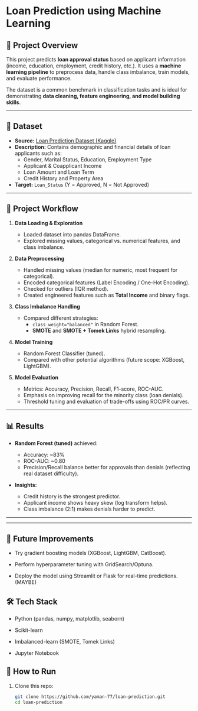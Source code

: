 # Loan Prediction using Machine Learning  

## 📌 Project Overview  
This project predicts **loan approval status** based on applicant information (income, education, employment, credit history, etc.). It uses a **machine learning pipeline** to preprocess data, handle class imbalance, train models, and evaluate performance.  

The dataset is a common benchmark in classification tasks and is ideal for demonstrating **data cleaning, feature engineering, and model building skills**.  

---

## 📂 Dataset  
- **Source:** [Loan Prediction Dataset (Kaggle)](https://www.kaggle.com/datasets/altruistdelhite04/loan-prediction-problem-dataset)  
- **Description:** Contains demographic and financial details of loan applicants such as:  
  - Gender, Marital Status, Education, Employment Type  
  - Applicant & Coapplicant Income  
  - Loan Amount and Loan Term  
  - Credit History and Property Area  
- **Target:** `Loan_Status` (Y = Approved, N = Not Approved)  

---

## 📂 Project Workflow  
1. **Data Loading & Exploration**  
   - Loaded dataset into pandas DataFrame.  
   - Explored missing values, categorical vs. numerical features, and class imbalance.  

2. **Data Preprocessing**  
   - Handled missing values (median for numeric, most frequent for categorical).  
   - Encoded categorical features (Label Encoding / One-Hot Encoding).  
   - Checked for outliers (IQR method).  
   - Created engineered features such as **Total Income** and binary flags.  

3. **Class Imbalance Handling**  
   - Compared different strategies:  
     - `class_weight="balanced"` in Random Forest.  
     - **SMOTE** and **SMOTE + Tomek Links** hybrid resampling.  

4. **Model Training**  
   - Random Forest Classifier (tuned).  
   - Compared with other potential algorithms (future scope: XGBoost, LightGBM).  

5. **Model Evaluation**  
   - Metrics: Accuracy, Precision, Recall, F1-score, ROC-AUC.  
   - Emphasis on improving recall for the minority class (loan denials).  
   - Threshold tuning and evaluation of trade-offs using ROC/PR curves.  

---

## 📊 Results  
- **Random Forest (tuned)** achieved:  
  - Accuracy: ~83%  
  - ROC-AUC: ~0.80  
  - Precision/Recall balance better for approvals than denials (reflecting real dataset difficulty).  

- **Insights:**  
  - Credit history is the strongest predictor.  
  - Applicant income shows heavy skew (log transform helps).  
  - Class imbalance (2:1) makes denials harder to predict.  

---

---
## 📌 Future Improvements

- Try gradient boosting models (XGBoost, LightGBM, CatBoost).

- Perform hyperparameter tuning with GridSearch/Optuna.

- Deploy the model using Streamlit or Flask for real-time predictions. (MAYBE)

## 🛠️ Tech Stack

- Python (pandas, numpy, matplotlib, seaborn)

- Scikit-learn

- Imbalanced-learn (SMOTE, Tomek Links)

- Jupyter Notebook

## 🚀 How to Run  
1. Clone this repo:
   ```bash
   git clone https://github.com/yaman-77/loan-prediction.git
   cd loan-prediction
